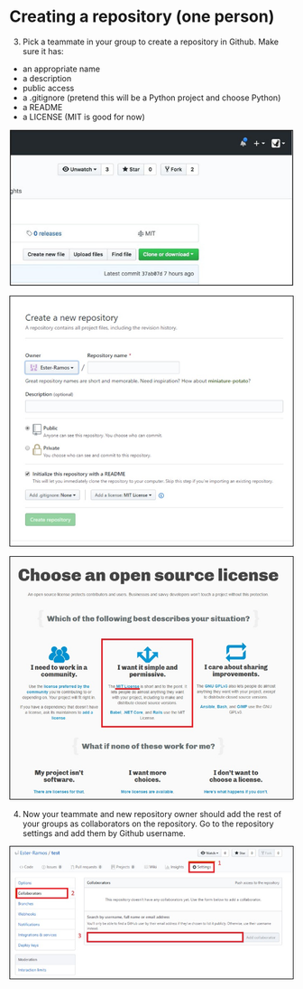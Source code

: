 # Creating a repository (one person)

3. Pick a teammate in your group to create a repository in Github. Make sure it has:

  - an appropriate name
  - a description
  - public access
  - a .gitignore (pretend this will be a Python project and choose Python)
  - a README
  - a LICENSE (MIT is good for now)

![Create a repo](images/create_repo.jpg)

![Choose repo properties](images/repo_properties.jpg)

![Choose a license](images/license.jpg)

4. Now your teammate and new repository owner should add the rest of your groups as collaborators on the repository. Go to the repository settings and add them by Github username.

![Add collaborators](images/collaborators.jpg)
